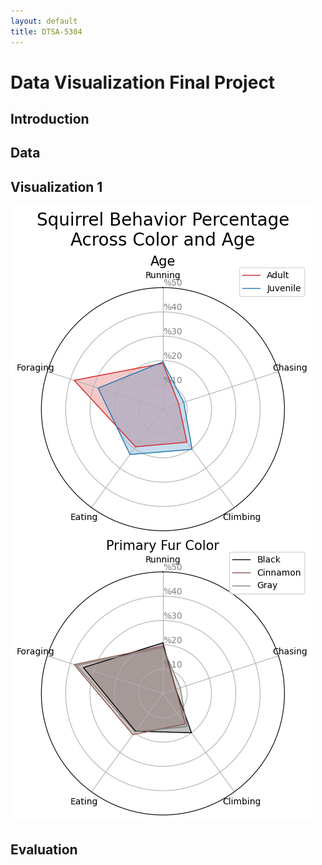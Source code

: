 ```yaml
---
layout: default
title: DTSA-5304
---
```


# Data Visualization Final Project

## Introduction

## Data

## Visualization 1

![Activity vs Age and Color Radar Plot](images/radar.png)

## Evaluation
